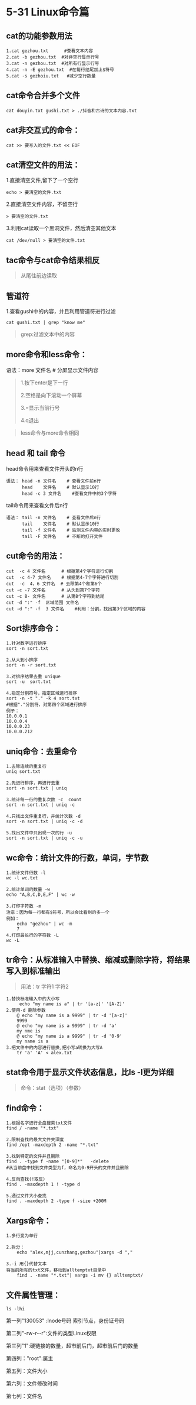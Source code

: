 # 5-31 Linux命令篇

## cat的功能参数用法
    1.cat gezhou.txt      #查看文本内容
    2.cat -b gezhou.txt  #对非空行显示行号
    3.cat -n gezhou.txt  #对所有行显示行号
    4.cat -n -E gezhou.txt  #在每行结尾加上$符号
    5.cat -s gezhoiu.txt   #减少空行数量
## cat命令合并多个文件
    cat douyin.txt gushi.txt > ./抖音和古诗的文本内容.txt
## cat非交互式的命令：
    cat >> 要写入的文件.txt << EOF
## cat清空文件的用法：
1.直接清空文件,留下了一个空行

    echo > 要清空的文件.txt  
2.直接清空文件内容，不留空行
   
    > 要清空的文件.txt
3.利用cat读取一个黑洞文件，然后清空其他文本

    cat /dev/null > 要清空的文件.txt

## tac命令与cat命令结果相反
>从尾往前边读取

## 管道符
1.查看gushi中的内容，并且利用管道符进行过滤

    cat gushi.txt | grep "know me"
> grep:过滤文本中的内容

## more命令和less命令：
语法：more 文件名 # 分屏显示文件内容
> 1.按下enter是下一行
> 
> 2.空格是向下滚动一个屏幕
> 
> 3.=显示当前行号
> 
> 4.q退出

>less命令与more命令相同

## head 和 tail 命令
head命令用来查看文件开头的n行

    语法： head -n 文件名    # 查看文件前n行
          head    文件名    # 默认显示10行
          head -c 3 文件名    #查看文件中的3个字符

tail命令用来查看文件后n行

    语法： tail -n 文件名    # 查看文件后n行
          tail    文件名    # 默认显示10行
          tail -f 文件名    # 监测文件内容的实时更改
          tail -F 文件名    # 不断的打开文件
## cut命令的用法：
    cut  -c 4 文件名      # 根据第4个字符进行切割
    cut  -c 4-7 文件名    # 根据第4-7个字符进行切割
    cut  -c  4，6 文件名  # 去除第4个和第6个
    cut -c -7 文件名      # 从头到第7个字符
    cut -c 8- 文件名      # 从第8个字符到结尾
    cut -d ":" -f  区域范围 文件名 
    cut -d ":" -f  3 文件名    #利用：分割，找出第3个区域的内容
## Sort排序命令：
    1.针对数字进行排序
    sort -n sort.txt 
    
    2.从大到小排序
    sort -n -r sort.txt
    
    3.对排序结果去重 unique
    sort -u  sort.txt

    4.指定分割符号，指定区域进行排序
    sort -n -t "." -k 4 sort.txt
    #根据"."分割符，对第四个区域进行排序
    例子：
    10.0.0.1
    10.0.0.4
    10.0.0.23
    10.0.0.212  

## uniq命令：去重命令
    1.去除连续的重复行
    uniq sort.txt

    2.先进行排序，再进行去重
    sort -n sort.txt | uniq 
    
    3.统计每一行的重复次数 -c  count
    sort -n sort.txt | uniq -c

    4.只找出文件重复行，并统计次数 -d
    sort -n sort.txt | uniq -c -d
    
    5.找出文件中只出现一次的行 -u
    sort -n sort.txt | uniq -c -u

## wc命令：统计文件的行数，单词，字节数
    1.统计文件行数 -l
    wc -l wc.txt 
    
    2.统计单词的数量 -w
    echo "A,B,C,D,E,F" | wc -w 
    
    3.打印字符数 -m
    注意：因为每一行都有$符号，所以会比看到的多一个
    例如：
        echo "gezhou" | wc -m  
        7
    4.打印最长行的字符数 -L
    wc -L

## tr命令：从标准输入中替换、缩减或删除字符，将结果写入到标准输出
>用法：tr 字符1  字符2
    
    1.替换标准输入中的大小写
         echo "my name is a" | tr '[a-z]' '[A-Z]'
    2.使用-d 删除参数
        @ echo "my name is a 9999" | tr -d '[a-z]' 
        9999
        @ echo "my name is a 9999" | tr -d 'a'
        my nme is
        @ echo "my name is a 9999" | tr -d '0-9'
        my name is a 
    3.把文件中的内容进行替换,把小写a转换为大写A
        tr 'a' 'A' < alex.txt

## stat命令用于显示文件状态信息，比ls -l更为详细
>命令：stat（选项）（参数）
    
## find命令：
    1.根据名字进行全盘搜索txt文件
    find / -name "*.txt"

    2.限制查找的最大文件夹深度
    find /opt -maxdepth 2 -name "*.txt"

    3.找到特定的文件并且删除
    find . -type f -name "[0-9]*"   -delete
    #从当前盘中找到文件类型为f，命名为0-9开头的文件并且删除

    4.反向查找(!取反）
    find . -maxdepth 1 ! -type d

    5.通过文件大小查找
    find . -maxdepth 2 -type f -size +200M

## Xargs命令：
    1.多行变为单行

    2.拆分：
        echo "alex,mjj,cunzhang,gezhou"|xargs -d ","

    3.-i 用{}代替文本
    将当前所有的txt文件，移动到alltemptxt目录中
        find . -name "*.txt"| xargs -i mv {} alltemptxt/

## 文件属性管理：
    ls -lhi
第一列"130053" :Inode号码 索引节点，身份证号码

第二列"-rw-r--r":文件的类型Linux权限

第三列"1":硬链接的数量，超市前后门，超市前后门的数量

第四列："root":属主

第五列：文件大小

第六列：文件修改时间

第七列：文件名


    

    
        
    








    

